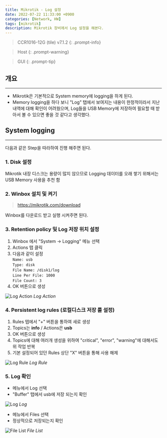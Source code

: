 ```yaml
---
title: Mikrotik - Log 설정
date: 2022-07-22 11:33:00 +0900
categories: [Network, HW]
tags: [mikrotik]
description: Mikrotik 장비에서 Log 설정을 해본다.
---
```


>CCR1016-12G (tile) v7.1.2
{: .prompt-info}

>Host
{: .prompt-warning}

>GUI
{: .prompt-tip}

## 개요
---

* Mikrotik은 기본적으로 System memory에 logging을 하게 된다.
* Memory logging을 하다 보니 "Log" 탭에서 보여지는 내용이 한정적이라서 지난 내역에 대해 확인이 어려웠으며, Log들을 USB Memory에 저장하여 필요할 때 받아서 볼 수 있으면 좋을 것 같다고 생각했다.

## System logging
---

다음과 같은 Step을 따라하여 진행 해주면 된다.

### 1. Disk 설정

Mikrotik 내장 디스크는 용량이 많지 않으므로 Logging 데이터를 오래 쌓기 위해서는 USB Memory 사용을 추천 함

### 2. Winbox 설치 및 켜기

><https://mikrotik.com/download>

Winbox를 다운로드 받고 실행 시켜주면 된다.

### 3. Retention policy 및 Log 저장 위치 설정

1. Winbox 에서 "System -> Logging" 메뉴 선택
2. Actions 탭 클릭
3. 다음과 같이 설정  
   `Name: usb`  
   `Type: disk`  
   `File Name: /disk1/log`  
   `Line Per File: 1000`  
   `File Count: 3`
4. OK 버튼으로 생성

![Log Action](/assets/img/post/network/2022-07-22-mikrotik_setup_log/1.png)
_Log Action_

### 4. Persistent log rules (로컬디스크 저장 룰 설정)

1. Rules 탭에서 "+" 버튼을 통하여 새로 생성
2. Topics는 **info** / Actions은 **usb**
3. OK 버튼으로 생성
4. Topics에 대해 여러개 생성을 위하여 "critical", "error", "warning"에 대해서도 위 작업 반복
5. 기본 설정되어 있던 Rules 상단 "X" 버튼을 통해 사용 해제

![Log Rule](/assets/img/post/network/2022-07-22-mikrotik_setup_log/2.png)
_Log Rule_

### 5. Log 확인

- 메뉴에서 Log 선택
- "Buffer" 탭에서 usb에 저장 되는지 확인

![Log](/assets/img/post/network/2022-07-22-mikrotik_setup_log/3.png)
_Log_

- 메뉴에서 Files 선택
- 정상적으로 저장되는지 확인

![File List](/assets/img/post/network/2022-07-22-mikrotik_setup_log/4.png)
_File List_